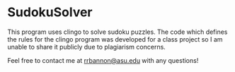 # SudokuSolver

This program uses clingo to solve sudoku puzzles. The code which defines the rules for the clingo program was developed for a class project so I am unable to share it publicly due to plagiarism concerns.

Feel free to contact me at rrbannon@asu.edu with any questions!
